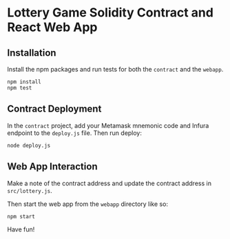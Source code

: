 # Lottery Game Solidity Contract and React Web App

## Installation

Install the npm packages and run tests for both the `contract` and the `webapp`.

```
npm install
npm test
```

## Contract Deployment

In the `contract` project, add your Metamask mnemonic code and Infura endpoint to the `deploy.js` file. Then run deploy:

```
node deploy.js
```

## Web App Interaction

Make a note of the contract address and update the contract address in `src/lottery.js`.

Then start the web app from the `webapp` directory like so:

```
npm start
```

Have fun!